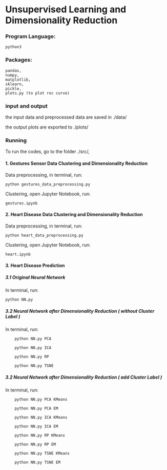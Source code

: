 # Unsupervised Learning and Dimensionality Reduction


###  Program Language:
	python3
	
### Packages:
	pandas,
	numpy,
	matplotlib,
	sklearn,
	pickle,
	plots.py (to plot roc curve)


### input and output
the input data and preprocessed data are saved in ./data/

the output plots are exported to ./plots/


### Running

To run the codes, go to the folder ./src/,


#### 1. Gestures Sensor Data Clustering and Dimensionality Reduction

Data preprocessing, in terminal, run:

	python gestures_data_preprocessing.py

Clustering, open Jupyter Notebook, run:

	gestures.ipynb


#### 2. Heart Disease Data Clustering and Dimensionality Reduction

Data preprocessing, in terminal, run:

	python heart_data_preprocessing.py

Clustering, open Jupyter Notebook, run:

	heart.ipynb


#### 3. Heart Disease Prediction

##### 3.1 Original Neural Network

In terminal, run:

	python NN.py


##### 3.2 Neural Network after Dimensionality Reduction ( without Cluster Label )

In terminal, run:

		python NN.py PCA

		python NN.py ICA

		python NN.py RP

		python NN.py TSNE


##### 3.2 Neural Network after Dimensionality Reduction ( add Cluster Label )

In terminal, run:

	 	python NN.py PCA KMeans

		python NN.py PCA EM

		python NN.py ICA KMeans

		python NN.py ICA EM

		python NN.py RP KMeans

		python NN.py RP EM

		python NN.py TSNE KMeans

		python NN.py TSNE EM

